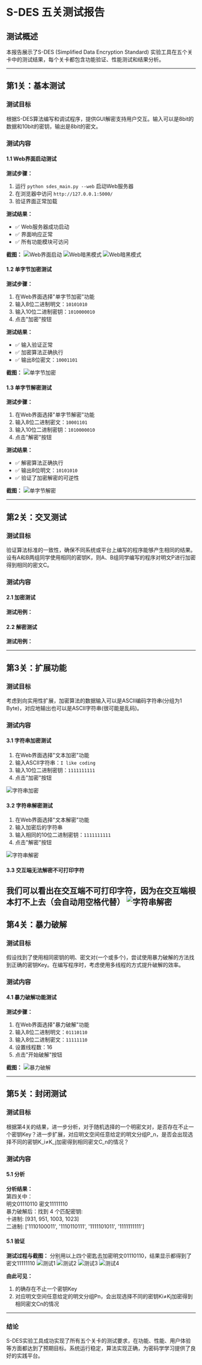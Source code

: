 # S-DES 五关测试报告

## 测试概述

本报告展示了S-DES (Simplified Data Encryption Standard) 实验工具在五个关卡中的测试结果，每个关卡都包含功能验证、性能测试和结果分析。

---

## 第1关：基本测试

### 测试目标
根据S-DES算法编写和调试程序，提供GUI解密支持用户交互。输入可以是8bit的数据和10bit的密钥，输出是8bit的密文。

### 测试内容

#### 1.1 Web界面启动测试
**测试步骤：**
1. 运行 `python sdes_main.py --web` 启动Web服务器
2. 在浏览器中访问 `http://127.0.0.1:5000/`
3. 验证界面正常加载

**测试结果：**
- ✅ Web服务器成功启动
- ✅ 界面响应正常
- ✅ 所有功能模块可访问

**截图：**
![Web界面启动](../screenshot/web/启动web.png)
![Web暗黑模式](../screenshot/web/web视图.png)
![Web暗黑模式](../screenshot/web/web暗黑模式.png)

#### 1.2 单字节加密测试
**测试步骤：**
1. 在Web界面选择"单字节加密"功能
2. 输入8位二进制明文：`10101010`
3. 输入10位二进制密钥：`1010000010`
4. 点击"加密"按钮

**测试结果：**
- ✅ 输入验证正常
- ✅ 加密算法正确执行
- ✅ 输出8位密文：`10001101`

**截图：**
![单字节加密](../screenshot/web/单字节加密.png)

#### 1.3 单字节解密测试
**测试步骤：**
1. 在Web界面选择"单字节解密"功能
2. 输入8位二进制密文：`10001101`
3. 输入10位二进制密钥：`1010000010`
4. 点击"解密"按钮

**测试结果：**
- ✅ 解密算法正确执行
- ✅ 输出8位明文：`10101010`
- ✅ 验证了加密解密的可逆性

**截图：**
![单字节解密](../screenshot/web/单字节解密.png)

---

## 第2关：交叉测试

### 测试目标
验证算法标准的一致性，确保不同系统或平台上编写的程序能够产生相同的结果。设有A和B两组同学使用相同的密钥K，则A、B组同学编写的程序对明文P进行加密得到相同的密文C。

### 测试内容

#### 2.1 加密测试
**测试用例：**

#### 2.2 解密测试
**测试用例：**

---

## 第3关：扩展功能

### 测试目标
考虑到向实用性扩展，加密算法的数据输入可以是ASCII编码字符串(分组为1 Byte)，对应地输出也可以是ASCII字符串(很可能是乱码)。

### 测试内容

#### 3.1 字符串加密测试
1. 在Web界面选择"文本加密"功能
2. 输入ASCII字符串：`I like coding`
3. 输入10位二进制密钥：`1111111111`
4. 点击"加密"按钮

![字符串加密](../screenshot/web/字符串加密.png)

#### 3.2 字符串解密测试
1. 在Web界面选择"文本解密"功能
2. 输入加密后的字符串
3. 输入相同的10位二进制密钥：`1111111111`
4. 点击"解密"按钮

![字符串解密](../screenshot/web/字符串解密.png)

#### 3.3 交互端无法解密不可打印字符
我们可以看出在交互端不可打印字符，因为在交互端根本打不上去（会自动用空格代替）
![字符串解密](../screenshot/interactive/字符串解密.png)
---

## 第4关：暴力破解

### 测试目标
假设找到了使用相同密钥的明、密文对(一个或多个)，尝试使用暴力破解的方法找到正确的密钥Key。在编写程序时，考虑使用多线程的方式提升破解的效率。

### 测试内容

#### 4.1 暴力破解功能测试
**测试步骤：**
1. 在Web界面选择"暴力破解"功能
2. 输入8位二进制明文：`01110110`
3. 输入8位二进制密文：`11111110`
4. 设置线程数：16
5. 点击"开始破解"按钮

**截图：**
![暴力破解](../screenshot/web/暴力破解.png)

---

## 第5关：封闭测试

### 测试目标
根据第4关的结果，进一步分析，对于随机选择的一个明密文对，是否存在不止一个密钥Key？进一步扩展，对应明文空间任意给定的明文分组P_n，是否会出现选择不同的密钥K_i≠K_j加密得到相同密文C_n的情况？

### 测试内容

#### 5.1 分析

**分析结果：**\
第四关中：\
明文01110110 密文11111110\
暴力破解后：找到 4 个匹配密钥:\
十进制: [931, 951, 1003, 1023]\
二进制: ['1110100011', '1110110111', '1111101011', '1111111111']

#### 5.1 验证

**测试过程与截图：**
分别用以上四个密匙去加密明文01110110，结果显示都得到了密文11111110
![测试1](../screenshot/interactive/test1.png)
![测试2](../screenshot/interactive/test2.png)
![测试3](../screenshot/interactive/test3.png)
![测试4](../screenshot/interactive/test4.png)

**由此可见：**
1. 的确存在不止一个密钥Key
2. 对应明文空间任意给定的明文分组Pn，会出现选择不同的密钥Ki≠Kj加密得到相同密文Cn的情况
---


### 结论
S-DES实验工具成功实现了所有五个关卡的测试要求，在功能、性能、用户体验等方面都达到了预期目标。系统运行稳定，算法实现正确，为密码学学习提供了良好的实践平台。
